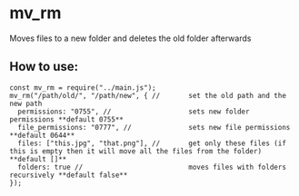# mv_rm
Moves files to a new folder and deletes the old folder afterwards  
  
## How to use:

```
const mv_rm = require("../main.js");
mv_rm("/path/old/", "/path/new", { //       set the old path and the new path
  permissions: "0755", //                   sets new folder permissions **default 0755**
  file_permissions: "0777", //              sets new file permissions **default 0644**
  files: ["this.jpg", "that.png"], //       get only these files (if this is empty then it will move all the files from the folder) **default []**
  folders: true //                          moves files with folders recursively **default false**
});

```
